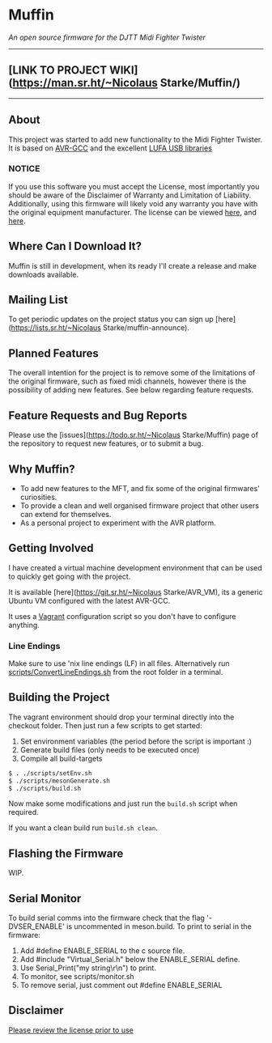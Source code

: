 # Muffin

*An open source firmware for the DJTT Midi Fighter Twister*

---

## [LINK TO PROJECT WIKI](https://man.sr.ht/~Nicolaus Starke/Muffin/)

---

## About

This project was started to add new functionality to the Midi Fighter Twister.
It is based on [AVR-GCC](https://gcc.gnu.org/wiki/avr-gcc) and the excellent [LUFA USB libraries](http://www.fourwalledcubicle.com/LUFA.php)

### **NOTICE**

If you use this software you must accept the License, most importantly you should be aware of the Disclaimer of Warranty and Limitation of Liability. Additionally, using this firmware will likely void any warranty you have with the original equipment manufacturer. The license can be viewed [here](LICENSE), and [here](https://www.gnu.org/licenses/gpl-3.0.en.html).

## Where Can I Download It?

Muffin is still in development, when its ready I'll create a release and make downloads available.

## Mailing List

To get periodic updates on the project status you can sign up [here](https://lists.sr.ht/~Nicolaus Starke/muffin-announce).

## Planned Features

The overall intention for the project is to remove some of the limitations of the original firmware, such as fixed midi channels, however there is the possibility of adding new features.
See below regarding feature requests.
## Feature Requests and Bug Reports

Please use the [issues](https://todo.sr.ht/~Nicolaus Starke/Muffin) page of the repository to request new features, or to submit a bug.

## Why Muffin?

- To add new features to the MFT, and fix some of the original firmwares' curiosities.
- To provide a clean and well organised firmware project that other users can extend for themselves.
- As a personal project to experiment with the AVR platform.

## Getting Involved

I have created a virtual machine development environment that can be used to quickly get going with the project.

It is available [here](https://git.sr.ht/~Nicolaus Starke/AVR_VM), its a generic Ubuntu VM configured with the latest AVR-GCC.

It uses a [Vagrant](www.vagrantup.com) configuration script so you don't have to configure anything.

### Line Endings

Make sure to use 'nix line endings (LF) in all files.
Alternatively run [scripts/ConvertLineEndings.sh](scripts/ConvertLineEndings.sh) from the root folder in a terminal.

## Building the Project

The vagrant environment should drop your terminal directly into the checkout folder. Then just run a few scripts to get started:

1. Set environment variables (the period before the script is important :)
2. Generate build files (only needs to be executed once)
3. Compile all build-targets

```bash
$ . ./scripts/setEnv.sh
$ ./scripts/mesonGenerate.sh
$ ./scripts/build.sh
```

Now make some modifications and just run the `build.sh` script when required.

If you want a clean build run `build.sh clean`.

## Flashing the Firmware

WIP.

## Serial Monitor
To build serial comms into the firmware check that the flag '-DVSER_ENABLE' is uncommented in meson.build.
To print to serial in the firmware:
1. Add #define ENABLE_SERIAL to the c source file.
2. Add #include "Virtual_Serial.h" below the ENABLE_SERIAL define.
3. Use Serial_Print("my string\r\n") to print.
4. To monitor, see scripts/monitor.sh
5. To remove serial, just comment out #define ENABLE_SERIAL

## Disclaimer

[Please review the license prior to use](LICENSE)
